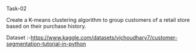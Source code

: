 Task-02

Create a K-means clustering algorithm to group customers of a retail store based on their purchase history.

Dataset :-https://www.kaggle.com/datasets/vjchoudhary7/customer-segmentation-tutorial-in-python
